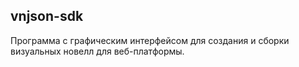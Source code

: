 ## vnjson-sdk

Программа с графическим интерфейсом для создания и сборки визуальных новелл для веб-платформы.
